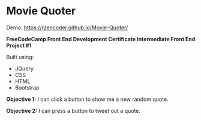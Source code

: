 # Movie Quoter

Demo: https://rzencoder.github.io/Movie-Quoter/

**FreeCodeCamp Front End Development Certificate
Intermediate Front End Project #1**

Built using:
  * JQuery
  * CSS
  * HTML
  * Bootstrap
  
**Objective 1:** I can click a button to show me a new random quote.

**Objective 2:** I can press a button to tweet out a quote.
